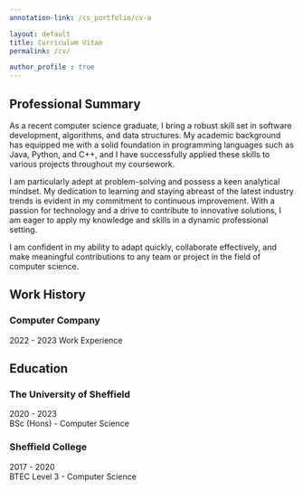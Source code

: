 ```yaml
---
annotation-link: /cs_portfolio/cv-a

layout: default
title: Curriculum Vitae
permalink: /cv/

author_profile : true
---
```


## Professional Summary
As a recent computer science graduate, I bring a robust skill set in software development, algorithms, and data structures. My academic background has equipped me with a solid foundation in programming languages such as Java, Python, and C++, and I have successfully applied these skills to various projects throughout my coursework. 

I am particularly adept at problem-solving and possess a keen analytical mindset. My dedication to learning and staying abreast of the latest industry trends is evident in my commitment to continuous improvement. With a passion for technology and a drive to contribute to innovative solutions, I am eager to apply my knowledge and skills in a dynamic professional setting. 

I am confident in my ability to adapt quickly, collaborate effectively, and make meaningful contributions to any team or project in the field of computer science.


## Work History
### Computer Company
2022 - 2023
Work Experience


## Education
### The University of Sheffield
2020 - 2023  
BSc (Hons) - Computer Science

### Sheffield College
2017 - 2020  
BTEC Level 3 - Computer Science
